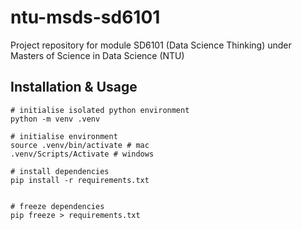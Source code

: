 # ntu-msds-sd6101
Project repository for module SD6101 (Data Science Thinking) under Masters of Science in Data Science (NTU)




## Installation & Usage

```
# initialise isolated python environment
python -m venv .venv

# initialise environment
source .venv/bin/activate # mac
.venv/Scripts/Activate # windows

# install dependencies
pip install -r requirements.txt


# freeze dependencies
pip freeze > requirements.txt
```

